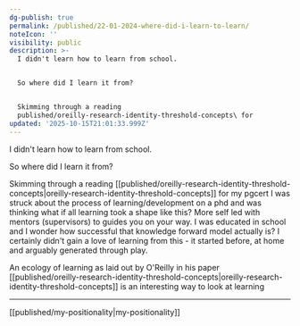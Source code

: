 ```yaml
---
dg-publish: true
permalink: /published/22-01-2024-where-did-i-learn-to-learn/
noteIcon: ''
visibility: public
description: >-
  I didn't learn how to learn from school. 


  So where did I learn it from?


  Skimming through a reading
  published/oreilly-research-identity-threshold-concepts\ for
updated: '2025-10-15T21:01:33.999Z'
---
```



I didn't learn how to learn from school. 

So where did I learn it from?

Skimming through a reading [[published/oreilly-research-identity-threshold-concepts\|oreilly-research-identity-threshold-concepts]] for my pgcert I was struck about the process of learning/development on a phd and was thinking what if all learning took a shape like this? More self led with mentors (supervisors) to guides you on your way. I was educated in school and I wonder how successful that knowledge forward model actually is? I certainly didn't gain a love of learning from this - it started before, at home and arguably generated through play. 

An ecology of learning as laid out by O'Reilly in his paper [[published/oreilly-research-identity-threshold-concepts\|oreilly-research-identity-threshold-concepts]] is an interesting way to look at learning 

--- 

[[published/my-positionality\|my-positionality]]
